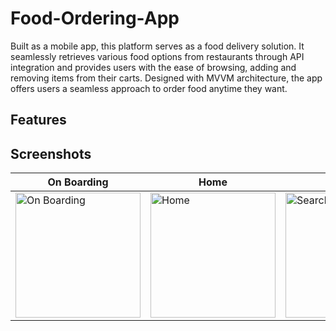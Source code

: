 # Food-Ordering-App

Built as a mobile app, this platform serves as a food delivery solution. It seamlessly retrieves various food options from restaurants through API integration and provides users with the ease of browsing, adding and removing items from their carts.
Designed with MVVM architecture, the app offers users a seamless approach to order food anytime they want.

## Features


## Screenshots
| On Boarding                                                                          | Home                                                                          | Search                                                                             | Food Detail                                                                              | Drawer                                                                                | Cart                                                                                
|---------------------------------------------------------------------------------|--------------------------------------------------------------------------------------|------------------------------------------------------------------------------------------|-------------------------------------------------------------------------------------|-----------------------------------------------------------------------------------------|-----------------------------------------------------------------------------------------|
|<img src="https://github.com/Honor13/Food-Ordering-App/assets/53227891/b3df5333-3520-42f2-9f95-c8a43e1778f3" alt="On Boarding" style="width:200px"/> | <img src="https://github.com/Honor13/Food-Ordering-App/assets/53227891/5be63e7c-aff1-48e3-93fb-111a5923008a" alt="Home" style="width:200px"/> | <img src="https://github.com/Honor13/Food-Ordering-App/assets/53227891/6f706140-5fa0-4d32-9a95-d5547b3af27c" alt="Search" style="width:200px"/> |  <img src="https://github.com/Honor13/Food-Ordering-App/assets/53227891/5a78b58c-5702-44f4-8942-b17f09af7103" alt="Food Detail" style="width:200px"/> | <img src="https://github.com/Honor13/Food-Ordering-App/assets/53227891/03b7a69d-dfcf-40da-bad1-6bd97d9fadcb" alt="Drawer" style="width:200px"/> | <img src="https://github.com/Honor13/Food-Ordering-App/assets/53227891/bfd0006e-b71e-4539-8efd-03db477ed5ea" alt="Cart" style="width:200px"/> |


